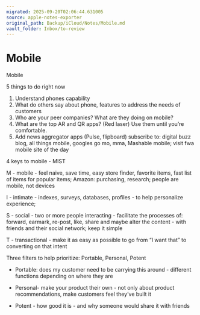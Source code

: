 ```yaml
---
migrated: 2025-09-20T02:06:44.631005
source: apple-notes-exporter
original_path: Backup/iCloud/Notes/Mobile.md
vault_folder: Inbox/to-review
---
```

# Mobile

Mobile

5 things to do right now

1. Understand phones capability
2. What do others say about phone, features to address the needs of customers 
3. Who are your peer companies? What are they doing on mobile?
4. What are the top AR and QR apps? (Red laser) Use them until you’re comfortable.
5. Add news aggregator apps (Pulse, flipboard) subscribe to: digital buzz blog, all things mobile, googles go mo, mma, Mashable mobile; visit fwa mobile site of the day

4 keys to mobile - MIST

M - mobile - feel naive, save time, easy store finder, favorite items, fast list of items for popular items; Amazon: purchasing, research; people are mobile, not devices 

I - intimate - indexes, surveys, databases, profiles - to help personalize experience; 

S - social - two or more people interacting - facilitate the processes of: forward, earmark, re-post, like, share and maybe alter the content - with friends and their social network; keep it simple 

T - transactional - make it as easy as possible to go from “I want that” to converting on that intent 

Three filters to help prioritize: Portable, Personal, Potent
- Portable: does my customer need to be carrying this around - different functions depending on where they are 

- Personal- make your product their own - not only about product recommendations, make customers feel they’ve built it
- Potent - how good it is - and why someone would share it with friends 


